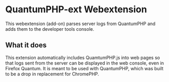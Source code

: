 # QuantumPHP-ext Webextension

This webextension (add-on) parses server logs from QuantumPHP and adds them to the developer tools console.

## What it does

This extension automatically includes QuamtumPHP.js into web pages so that logs sent from the server can be displayed in the web console, even in Firefox Quantum. It is meant to be used with QuantumPHP, which was built to be a drop in replacement for ChromePHP. 

